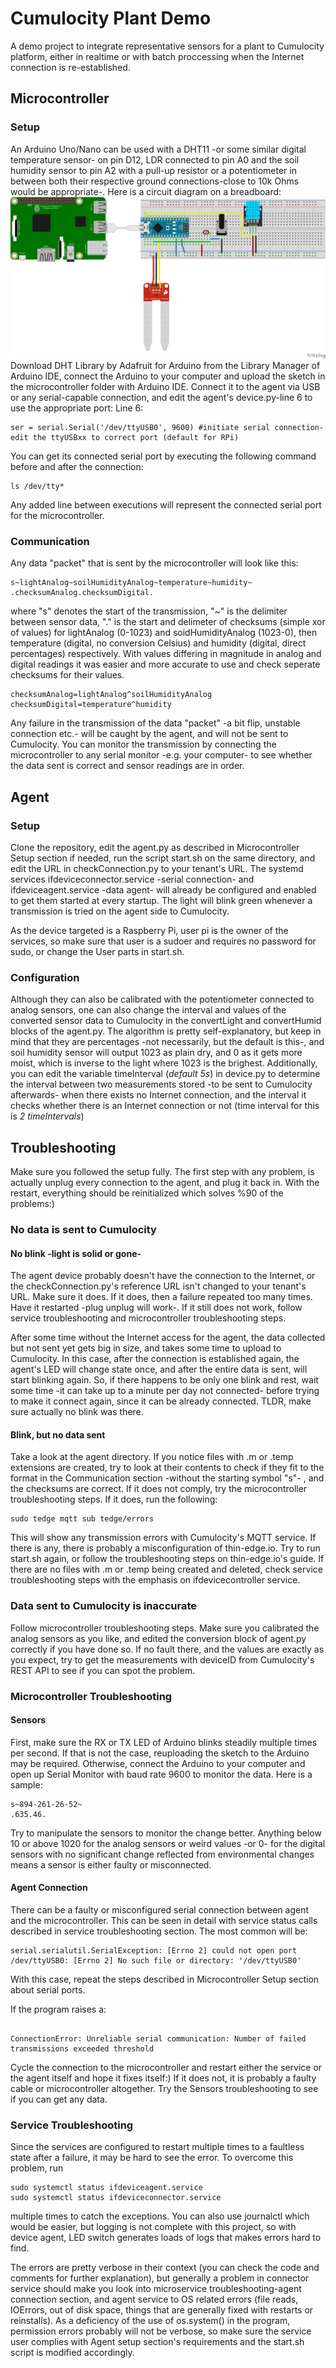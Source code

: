 # Cumulocity Plant Demo
A demo project to integrate representative sensors for a plant to Cumulocity platform, either in realtime or with batch proccessing when the Internet connection is re-established.
## Microcontroller
### Setup
An Arduino Uno/Nano can be used with a DHT11 -or some similar digital temperature sensor- on pin D12,  LDR connected to pin A0 and the soil humidity sensor to pin A2 with a pull-up resistor or a potentiometer in between both their respective ground connections-close to 10k Ohms would be appropriate-. Here is a circuit diagram on a breadboard:
![Diagram](docs/if_v1.png)
Download DHT Library by Adafruit for Arduino from the Library Manager of Arduino IDE, connect the Arduino to your computer and upload the sketch in the microcontroller folder with Arduino IDE. Connect it to the agent via USB or any serial-capable connection, and edit the agent's device.py-line 6  to use the appropriate port:
Line 6:
```
ser = serial.Serial('/dev/ttyUSB0', 9600) #initiate serial connection-edit the ttyUSBxx to correct port (default for RPi)
```
You can get its connected serial port by executing the following command before and after the connection:
```
ls /dev/tty*
```
Any added line between executions will represent the connected serial port for the microcontroller.
### Communication
Any data "packet" that is sent by the microcontroller will look like this:
```
s~lightAnalog~soilHumidityAnalog~temperature~humidity~
.checksumAnalog.checksumDigital.
```
where "s" denotes the start of the transmission, "~" is the delimiter between sensor data, "." is the start and delimeter of checksums (simple xor of values) for lightAnalog (0-1023) and soidHumidityAnalog (1023-0), then temperature (digital, no conversion Celsius) and humidity (digital, direct percentages) respectively. With values differing in magnitude in analog and digital readings it was easier and more accurate to use and check seperate checksums for their values.
```
checksumAnalog=lightAnalog^soilHumidityAnalog
checksumDigital=temperature^humidity
```
Any failure in the transmission of the data "packet" -a bit flip, unstable connection etc.- will be caught by the agent, and will not be sent to Cumulocity. You can monitor the transmission by connecting the microcontroller to any serial monitor -e.g. your computer- to see whether the data sent is correct and sensor readings are in order.
## Agent
### Setup
Clone the repository, edit the agent.py as described in Microcontroller Setup section if needed, run the script start.sh on the same directory, and edit the URL in checkConnection.py to your tenant's URL. The systemd services ifdeviceconnector.service -serial connection- and ifdeviceagent.service -data agent- will already be configured and enabled to get them started at every startup. The light will blink green whenever a transmission is tried on the agent side to Cumulocity.

As the device targeted is a Raspberry Pi, user pi is the owner of the services, so make sure that user is a sudoer and requires no password for sudo, or change the User parts in start.sh.
### Configuration
Although they can also be calibrated with the potentiometer connected to analog sensors, one can also change the interval and values of the converted sensor data to Cumulocity in the convertLight and convertHumid blocks of the agent.py. The algorithm is pretty self-explanatory, but keep in mind that they are percentages -not necessarily, but the default is this-, and soil humidity sensor will output 1023 as plain dry, and 0 as it gets more moist, which is inverse to the light where 1023 is the brighest.
Additionally, you can edit the variable timeInterval (*default 5s*) in device.py to determine the interval between two measurements stored -to be sent to Cumulocity afterwards- when there exists no Internet connection, and the interval it checks whether there is an Internet connection or not (time interval for this is *2 timeIntervals*)
## Troubleshooting
Make sure you followed the setup fully. The first step with any problem, is actually unplug every connection to the agent, and plug it back in. With the restart, everything should be reinitialized which solves %90 of the problems:)
### No data is sent to Cumulocity
#### No blink -light is solid or gone-
The agent device probably doesn't have the connection to the Internet, or the checkConnection.py's reference URL isn't changed to your tenant's URL. Make sure it does. If it does, then a failure repeated too many times. Have it restarted -plug unplug will work-. If it still does not work, follow service troubleshooting and microcontroller troubleshooting steps.

After some time without the Internet access for the agent, the data collected but not sent yet gets big in size, and takes some time to upload to Cumulocity. In this case, after the connection is established again, the agent's LED will change state once, and after the entire data is sent, will start blinking again. So, if there happens to be only one blink and rest, wait some time -it can take up to a minute per day not connected- before trying to make it connect again, since it can be already connected. TLDR, make sure actually no blink was there. 
#### Blink, but no data sent
Take a look at the agent directory. If you notice files with .m or .temp extensions are created, try to look at their contents to check if they fit to the format in the Communication section -without the starting symbol "s"- , and the checksums are correct. If it does not comply, try the microcontroller troubleshooting steps. If it does, run the following:
```
sudo tedge mqtt sub tedge/errors
```
This will show any transmission errors with Cumulocity's MQTT service. If there is any, there is probably a misconfiguration of thin-edge.io. Try to run start.sh again, or follow the troubleshooting steps on thin-edge.io's guide.
If there are no files with .m or .temp being created and deleted, check service troubleshooting steps with the emphasis on ifdevicecontroller service.
### Data sent to Cumulocity is inaccurate
Follow microcontroller troubleshooting steps. Make sure you calibrated the analog sensors as you like, and edited the conversion block of agent.py correctly if you have done so. If no fault there, and the values are exactly as you expect, try to get the measurements with deviceID from Cumulocity's REST API to see if you can spot the problem.
### Microcontroller Troubleshooting
#### Sensors
First, make sure the RX or TX LED of Arduino blinks steadily multiple times per second. If that is not the case, reuploading the sketch to the Arduino may be required. Otherwise, connect the Arduino to your computer and open up Serial Monitor with baud rate 9600 to monitor the data. Here is a sample:
```
s~894-261-26-52~
.635.46.
```
Try to manipulate the sensors to monitor the change better. Anything below 10 or above 1020 for the analog sensors or weird values -or 0- for the digital sensors with no significant change reflected from environmental changes means a sensor is either faulty or misconnected.

#### Agent Connection
There can be a faulty or misconfigured serial connection between agent and the microcontroller. This can be seen in detail with service status calls described in service troubleshooting section. The most common will be: 
```
serial.serialutil.SerialException: [Errno 2] could not open port /dev/ttyUSB0: [Errno 2] No such file or directory: '/dev/ttyUSB0'
```
With this case, repeat the steps described in Microcontroller Setup section about serial ports.

If the program raises a:
```

ConnectionError: Unreliable serial communication: Number of failed transmissions exceeded threshold
```
Cycle the connection to the microcontroller and restart either the service or the agent itself and hope it fixes itself:) If it does not, it is probably a faulty cable or microcontroller altogether. Try the Sensors troubleshooting to see if you can get any data.
### Service Troubleshooting
Since the services are configured to restart multiple times to a faultless state after a failure, it may be hard to see the error. To overcome this problem, run 
```
sudo systemctl status ifdeviceagent.service
sudo systemctl status ifdeviceconnector.service
```
multiple times to catch the exceptions. You can also use journalctl which would be easier, but logging is not complete with this project, so with device agent, LED switch generates loads of logs that makes errors hard to find.

The errors are pretty verbose in their context (you can check the code and comments for further explanation), but generally a problem in connector service should make you look into microservice troubleshooting-agent connection section, and agent service to OS related errors (file reads, IOErrors, out of disk space, things that are generally fixed with restarts or reinstalls). 
As a deficiency of the use of os.system() in the program, permission errors probably will not be verbose, so make sure the service user complies with Agent setup section's requirements and the start.sh script is modified accordingly.
